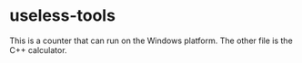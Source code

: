 # useless-tools
This is a counter that can run on the Windows platform.
The other file is the C++ calculator.

